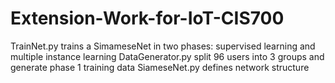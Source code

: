 # Extension-Work-for-IoT-CIS700
TrainNet.py trains a SimameseNet in two phases: supervised learning and multiple instance learning
DataGenerator.py split 96 users into 3 groups and generate phase 1 training data
SiameseNet.py defines network structure 
 
